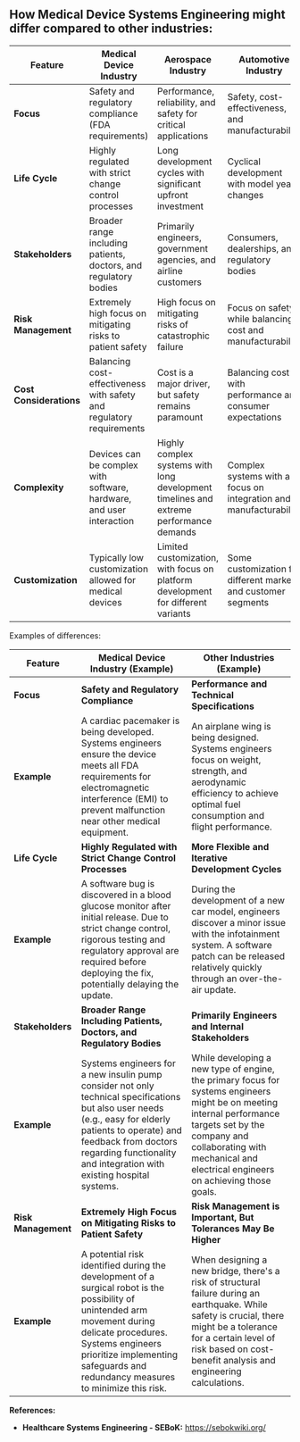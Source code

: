 ## How Medical Device Systems Engineering might differ compared to other industries:

<!--

Run a poll in the INCOSE Healthcare LinkedIn group asking about what is different between systems engineering the medical device industry versus other industries.3

Review with SMEs from other industries if they agree with the features of their industry. I should tell Chris Unger about that

Proposed table caption: "Comparative Analysis of Systems Engineering Approaches Across Industries: Medical Device, Aerospace, Automotive, and Consumer Electronics"

The table presents a comparative analysis of systems engineering practices across four diverse industries: Medical Device, Aerospace, Automotive, and Consumer Electronics. Each industry operates within distinct regulatory frameworks, market demands, and stakeholder expectations, leading to unique approaches in managing safety, performance, cost, complexity, and customization in product development.

The information in the table could be sourced from various reputable sources, including:

Industry Reports and Studies: Reports published by market research firms specializing in each industry, such as Frost & Sullivan, Gartner, or Deloitte, often provide comprehensive analyses of industry trends, challenges, and best practices in systems engineering.
Regulatory Agencies: Regulatory bodies like the U.S. Food and Drug Administration (FDA) for the medical device industry, the Federal Aviation Administration (FAA) for aerospace, or the National Highway Traffic Safety Administration (NHTSA) for automotive, publish guidelines, regulations, and industry insights that influence systems engineering practices.
Academic Journals and Publications: Academic research articles and publications in engineering, systems engineering, and related fields often delve into industry-specific methodologies, case studies, and best practices, providing valuable insights into systems engineering approaches.
Industry Associations and Organizations: Associations and professional organizations specific to each industry, such as the Association for the Advancement of Medical Instrumentation (AAMI) for medical devices, the Society of Automotive Engineers (SAE) for automotive, or the Institute of Electrical and Electronics Engineers (IEEE) for consumer electronics, may publish white papers, standards, and industry guidelines on systems engineering practices.
Company Reports and Case Studies: Annual reports, case studies, and white papers published by leading companies in each industry provide firsthand insights into their approaches to systems engineering, including challenges, strategies, and lessons learned.
Conference Proceedings: Proceedings from industry conferences, symposiums, and workshops often feature presentations and discussions on systems engineering practices, innovations, and trends within each industry.
Government Publications: Government agencies often publish reports, guidelines, and research findings related to specific industries, offering insights into regulatory requirements, safety standards, and industry practices.

-->



| Feature                 | Medical Device Industry                                              | Aerospace Industry                                                                     | Automotive Industry                                               | Consumer Electronics Industry                                                  |
|---------------|---------------|---------------|---------------|---------------|
| **Focus**               | Safety and regulatory compliance (FDA requirements)                  | Performance, reliability, and safety for critical applications                         | Safety, cost-effectiveness, and manufacturability                 | Cost, functionality, and user experience                                       |
| **Life Cycle**          | Highly regulated with strict change control processes                | Long development cycles with significant upfront investment                            | Cyclical development with model year changes                      | Fast-paced development with shorter product lifecycles                         |
| **Stakeholders**        | Broader range including patients, doctors, and regulatory bodies     | Primarily engineers, government agencies, and airline customers                        | Consumers, dealerships, and regulatory bodies                     | Consumers, retailers, and internal marketing/design teams                      |
| **Risk Management**     | Extremely high focus on mitigating risks to patient safety           | High focus on mitigating risks of catastrophic failure                                 | Focus on safety while balancing cost and manufacturability        | Focus on user safety and product liability                                     |
| **Cost Considerations** | Balancing cost-effectiveness with safety and regulatory requirements | Cost is a major driver, but safety remains paramount                                   | Balancing cost with performance and consumer expectations         | Cost is a major driver, with emphasis on economies of scale                    |
| **Complexity**          | Devices can be complex with software, hardware, and user interaction | Highly complex systems with long development timelines and extreme performance demands | Complex systems with a focus on integration and manufacturability | Range from simple to complex, with emphasis on user experience and ease of use |
| **Customization**       | Typically low customization allowed for medical devices              | Limited customization, with focus on platform development for different variants       | Some customization for different markets and customer segments    | High degree of customization for specific features and functionalities         |

Examples of differences:

| Feature             | Medical Device Industry (Example)                                                                                                                                                                                                                      | Other Industries (Example)                                                                                                                                                                                                              |
|-----------------|-----------------------------|---------------------------|
| **Focus**           | **Safety and Regulatory Compliance**                                                                                                                                                                                                                   | **Performance and Technical Specifications**                                                                                                                                                                                            |
| **Example**         | A cardiac pacemaker is being developed. Systems engineers ensure the device meets all FDA requirements for electromagnetic interference (EMI) to prevent malfunction near other medical equipment.                                                     | An airplane wing is being designed. Systems engineers focus on weight, strength, and aerodynamic efficiency to achieve optimal fuel consumption and flight performance.                                                                 |
| **Life Cycle**      | **Highly Regulated with Strict Change Control Processes**                                                                                                                                                                                              | **More Flexible and Iterative Development Cycles**                                                                                                                                                                                      |
| **Example**         | A software bug is discovered in a blood glucose monitor after initial release. Due to strict change control, rigorous testing and regulatory approval are required before deploying the fix, potentially delaying the update.                          | During the development of a new car model, engineers discover a minor issue with the infotainment system. A software patch can be released relatively quickly through an over-the-air update.                                           |
| **Stakeholders**    | **Broader Range Including Patients, Doctors, and Regulatory Bodies**                                                                                                                                                                                   | **Primarily Engineers and Internal Stakeholders**                                                                                                                                                                                       |
| **Example**         | Systems engineers for a new insulin pump consider not only technical specifications but also user needs (e.g., easy for elderly patients to operate) and feedback from doctors regarding functionality and integration with existing hospital systems. | While developing a new type of engine, the primary focus for systems engineers might be on meeting internal performance targets set by the company and collaborating with mechanical and electrical engineers on achieving those goals. |
| **Risk Management** | **Extremely High Focus on Mitigating Risks to Patient Safety**                                                                                                                                                                                         | **Risk Management is Important, But Tolerances May Be Higher**                                                                                                                                                                          |
| **Example**         | A potential risk identified during the development of a surgical robot is the possibility of unintended arm movement during delicate procedures. Systems engineers prioritize implementing safeguards and redundancy measures to minimize this risk.   | When designing a new bridge, there's a risk of structural failure during an earthquake. While safety is crucial, there might be a tolerance for a certain level of risk based on cost-benefit analysis and engineering calculations.    |

**References:**

-   **Healthcare Systems Engineering - SEBoK:** <https://sebokwiki.org/>


<!--

The following references are systems engineering services company marketing websites

-   **The Value of Systems Engineering in Medical Device Development - Inside Battelle Blog:** <https://inside.battelle.org/blog-details/the-value-of-systems-engineering-in-medical-device-development>

-   **Systems engineering in medical device development - Decos:** <https://www.decos.com/en/blog/systems-engineering-medical-device-development>

-   **Why Systems Engineering is Critical In The Design & Manufacturing of Medical Devices - Nectar Biomedical:** <https://www.nectarpd.com/services/systems-engineering/>

-->
